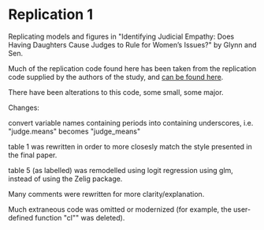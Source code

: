 # Replication 1
Replicating models and figures in "Identifying Judicial Empathy: Does Having Daughters Cause Judges to Rule for Women’s Issues?" by Glynn and Sen.

Much of the replication code found here has been taken from the replication code supplied by the authors of the study, and [can be found here](https://dataverse.harvard.edu/dataset.xhtml?persistentId=doi:10.7910/DVN/26544).

There have been alterations to this code, some small, some major. 

Changes:

convert variable names containing periods into containing underscores, i.e. "judge.means" becomes "judge_means"

table 1 was rewritten in order to more closesly match the style presented in the final paper.

table 5 (as labelled) was remodelled using logit regression using glm, instead of using the Zelig package.

Many comments were rewritten for more clarity/explanation.

Much extraneous code was omitted or modernized (for example, the user-defined function "cl"" was deleted).

